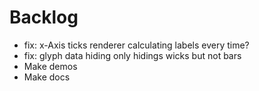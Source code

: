 # Backlog

* fix: x-Axis ticks renderer calculating labels every time?
* fix: glyph data hiding only hidings wicks but not bars
* Make demos
* Make docs

